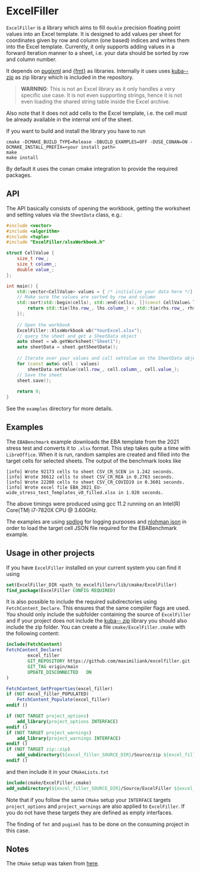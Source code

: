 ExcelFiller
===========

`ExcelFiller` is a library which aims to fill `double` precision floating point values into an Excel template. It is
designed to add values per sheet for coordinates given by row and column (one based) indices and writes them into the
Excel template. Currently, it only supports adding values in a forward iteration manner to a sheet, i.e. your data
should be sorted by row and column number.

It depends on [pugixml](https://github.com/zeux/pugixml "pugixml")
and [{fmt}](https://github.com/fmtlib/fmt "fmt") as libraries. Internally it uses
uses [kuba-- zip](https://github.com/kuba--/zip "zip") as zip library which is included in the repository.

> **WARNING**: This is not an Excel library as it only handles a very specific use case. It is not even supporting strings, hence it is not even loading the shared string table inside the Excel archive.

Also note that it does not add cells to the Excel template, i.e. the cell must be already available in the internal xml
of the sheet.

If you want to build and install the library you have to run

```shell script
cmake -DCMAKE_BUILD_TYPE=Release -DBUILD_EXAMPLES=OFF -DUSE_CONAN=ON -DCMAKE_INSTALL_PREFIX=<your install path>
make
make install
```

By default it uses the conan cmake integration to provide the required packages.

API
---

The API basically consists of opening the workbook, getting the worksheet and setting values via the `SheetData` class,
e.g.:

```c++
#include <vector>
#include <algorithm>
#include <tuple>
#include "ExcelFiller/xlsxWorkbook.h"

struct CellValue {
    size_t row_;
    size_t column_;
    double value_;
};

int main() {
    std::vector<CellValue> values = { /* initialize your data here */};
    // Make sure the values are sorted by row and column
    std::sort(std::begin(cells), std::end(cells), [](const CellValue& lhs, const CellValue& rhs) {
        return std::tie(lhs.row_, lhs.column_) < std::tie(rhs.row_, rhs.column_);
    });
    
    // Open the workbook
    ExcelFiller::XlsxWorkbook wb("YourExcel.xlsx");
    // query the sheet and get a SheetData object
    auto sheet = wb.getWorksheet("Sheet1");
    auto sheetData = sheet.getSheetData();
    
    // Iterate over your values and call setValue on the SheetData object 
    for (const auto& cell : values)
        sheetData.setValue(cell.row_, cell.column_, cell.value_);
    // Save the sheet
    sheet.save();
    
    return 0;
}
```

See the `examples` directory for more details.

Examples
--------

The `EBABenchmark` example downloads the EBA template from the 2021 stress test and converts it to `.xlsx` format. This
step takes quite a time with `LibreOffice`. When it is run, random samples are created and filled into the target cells
for selected sheets. The output of the benchmark looks like

```shell
[info] Wrote 92173 cells to sheet CSV_CR_SCEN in 1.242 seconds.
[info] Wrote 36612 cells to sheet CSV_CR_REA in 0.2763 seconds.
[info] Wrote 22200 cells to sheet CSV_CR_COVID19 in 0.3601 seconds.
[info] Wrote excel file EBA_2021_EU-wide_stress_test_Templates_v0_filled.xlsx in 1.920 seconds.
```

The above timings were produced using gcc 11.2 running on an Intel(R) Core(TM) i7-7820X CPU @ 3.60GHz.

The examples are using [spdlog](https://github.com/gabime/spdlog) for logging purposes
and [nlohman json](https://github.com/nlohmann/json) in order to load the target cell JSON file required for the
EBABenchmark example.

Usage in other projects
-----------------------

If you have `ExcelFiller` installed on your current system you can find it using
```cmake
set(ExcelFiller_DIR <path_to_excelfiller>/lib/cmake/ExcelFiller)
find_package(ExcelFiller CONFIG REQUIRED)
```

It is also possible to include the required subdirectories using `FetchContent_Declare`. This ensures that the same compiler flags are used.
You should only include the subfolder containing the source of `ExcelFiller` and if your project does not include the [kuba-- zip](https://github.com/kuba--/zip "zip") library you should also include the zip folder.
You can create a file `cmake/ExcelFiller.cmake` with the following content:
```cmake
include(FetchContent)
FetchContent_Declare(
        excel_filler
        GIT_REPOSITORY https://github.com/maximiliank/excelfiller.git
        GIT_TAG origin/main
        UPDATE_DISCONNECTED   ON
)

FetchContent_GetProperties(excel_filler)
if (NOT excel_filler_POPULATED)
    FetchContent_Populate(excel_filler)
endif ()

if (NOT TARGET project_options)
    add_library(project_options INTERFACE)
endif ()
if (NOT TARGET project_warnings)
    add_library(project_warnings INTERFACE)
endif ()
if (NOT TARGET zip::zip)
    add_subdirectory(${excel_filler_SOURCE_DIR}/Source/zip ${excel_filler_BINARY_DIR}_zip)
endif ()
```

and then include it in your `CMakeLists.txt`
```cmake
include(cmake/ExcelFiller.cmake)
add_subdirectory(${excel_filler_SOURCE_DIR}/Source/ExcelFiller ${excel_filler_BINARY_DIR}_excelfiller)
```

Note that if you follow the same `CMake` setup your `INTERFACE` targets `project_options` and `project_warnings` are also applied to `ExcelFiller`.
If you do not have these targets they are defined as empty interfaces.

The finding of `fmt` and `pugixml` has to be done on the consuming project in this case.

Notes
-----

The `CMake` setup was taken from [here](https://github.com/cpp-best-practices/cpp_starter_project).
